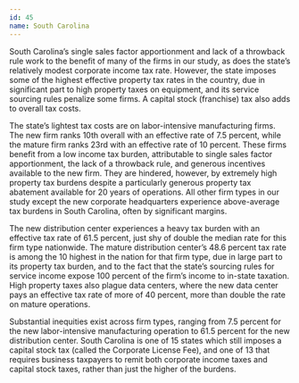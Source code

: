 ```yaml
---
id: 45 
name: South Carolina
---
```


South Carolina’s single sales factor apportionment and lack of a throwback rule work to the benefit of many of the firms in our study, as does the state’s relatively modest corporate income tax rate. However, the state imposes some of the highest effective property tax rates in the country, due in significant part to high property taxes on equipment, and its service sourcing rules penalize some firms. A capital stock (franchise) tax also adds to overall tax costs.

The state’s lightest tax costs are on labor-intensive manufacturing firms. The new firm ranks 10th overall with an effective rate of 7.5 percent, while the mature firm ranks 23rd with an effective rate of 10 percent. These firms benefit from a low income tax burden, attributable to single sales factor apportionment, the lack of a throwback rule, and generous incentives available to the new firm. They are hindered, however, by extremely high property tax burdens despite a particularly generous property tax abatement available for 20 years of operations. All other firm types in our study except the new corporate headquarters experience above-average tax burdens in South Carolina, often by significant margins.

The new distribution center experiences a heavy tax burden with an effective tax rate of 61.5 percent, just shy of double the median rate for this firm type nationwide. The mature distribution center’s 48.6 percent tax rate is among the 10 highest in the nation for that firm type, due in large part to its property tax burden, and to the fact that the state’s sourcing rules for service income expose 100 percent of the firm’s income to in-state taxation. High property taxes also plague data centers, where the new data center pays an effective tax rate of more of 40 percent, more than double the rate on mature operations.

Substantial inequities exist across firm types, ranging from 7.5 percent for the new labor-intensive manufacturing operation to 61.5 percent for the new distribution center. South Carolina is one of 15 states which still imposes a capital stock tax (called the Corporate License Fee), and one of 13 that requires business taxpayers to remit both corporate income taxes and capital stock taxes, rather than just the higher of the burdens.